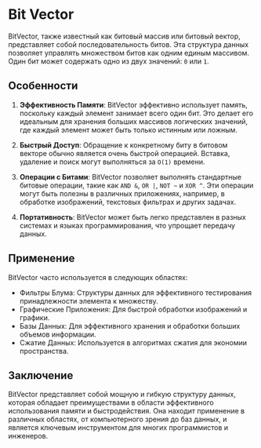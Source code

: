 # Bit Vector

BitVector, также известный как битовый массив или битовый вектор, представляет
собой последовательность битов. Эта структура данных позволяет управлять множеством
битов как одним единым массивом. Один бит может содержать одно из двух значений:
`0` или `1`.

## Особенности

1. **Эффективность Памяти**: BitVector эффективно использует память, поскольку каждый
   элемент занимает всего один бит. Это делает его идеальным для хранения больших
   массивов логических значений, где каждый элемент может быть только истинным
   или ложным.

1. **Быстрый Доступ**: Обращение к конкретному биту в битовом векторе обычно является
   очень быстрой операцией. Вставка, удаление и поиск могут выполняться за `O(1)`
   времени.

1. **Операции с Битами**: BitVector позволяет выполнять стандартные битовые операции,
   такие как `AND &`, `OR |`, `NOT ~` и `XOR ^`. Эти операции могут быть полезны
   в различных приложениях, например, в обработке изображений, текстовых фильтрах
   и других задачах.

1. **Портативность**: BitVector может быть легко представлен в разных системах и
   языках программирования, что упрощает передачу данных.

## Применение

BitVector часто используется в следующих областях:

-   Фильтры Блума: Структуры данных для эффективного тестирования принадлежности
    элемента к множеству.
-   Графические Приложения: Для быстрой обработки изображений и графики.
-   Базы Данных: Для эффективного хранения и обработки больших объемов информации.
-   Сжатие Данных: Используется в алгоритмах сжатия для экономии пространства.

## Заключение

BitVector представляет собой мощную и гибкую структуру данных, которая обладает
преимуществами в области эффективного использования памяти и быстродействия.
Она находит применение в различных областях, от компьютерного зрения до баз
данных, и является ключевым инструментом для многих программистов и инженеров.
